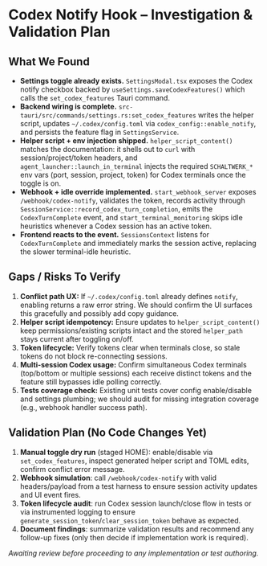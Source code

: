 # Codex Notify Hook – Investigation & Validation Plan

## What We Found
- **Settings toggle already exists.** `SettingsModal.tsx` exposes the Codex notify checkbox backed by `useSettings.saveCodexFeatures()` which calls the `set_codex_features` Tauri command.
- **Backend wiring is complete.** `src-tauri/src/commands/settings.rs:set_codex_features` writes the helper script, updates `~/.codex/config.toml` via `codex_config::enable_notify`, and persists the feature flag in `SettingsService`.
- **Helper script + env injection shipped.** `helper_script_content()` matches the documentation: it shells out to `curl` with session/project/token headers, and `agent_launcher::launch_in_terminal` injects the required `SCHALTWERK_*` env vars (port, session, project, token) for Codex terminals once the toggle is on.
- **Webhook + idle override implemented.** `start_webhook_server` exposes `/webhook/codex-notify`, validates the token, records activity through `SessionService::record_codex_turn_completion`, emits the `CodexTurnComplete` event, and `start_terminal_monitoring` skips idle heuristics whenever a Codex session has an active token.
- **Frontend reacts to the event.** `SessionsContext` listens for `CodexTurnComplete` and immediately marks the session active, replacing the slower terminal-idle heuristic.

## Gaps / Risks To Verify
1. **Conflict path UX:** If `~/.codex/config.toml` already defines `notify`, enabling returns a raw error string. We should confirm the UI surfaces this gracefully and possibly add copy guidance.
2. **Helper script idempotency:** Ensure updates to `helper_script_content()` keep permissions/existing scripts intact and the stored `helper_path` stays current after toggling on/off.
3. **Token lifecycle:** Verify tokens clear when terminals close, so stale tokens do not block re-connecting sessions.
4. **Multi-session Codex usage:** Confirm simultaneous Codex terminals (top/bottom or multiple sessions) each receive distinct tokens and the feature still bypasses idle polling correctly.
5. **Tests coverage check:** Existing unit tests cover config enable/disable and settings plumbing; we should audit for missing integration coverage (e.g., webhook handler success path).

## Validation Plan (No Code Changes Yet)
1. **Manual toggle dry run** (staged HOME): enable/disable via `set_codex_features`, inspect generated helper script and TOML edits, confirm conflict error message.
2. **Webhook simulation**: call `/webhook/codex-notify` with valid headers/payload from a test harness to ensure session activity updates and UI event fires.
3. **Token lifecycle audit**: run Codex session launch/close flow in tests or via instrumented logging to ensure `generate_session_token`/`clear_session_token` behave as expected.
4. **Document findings**: summarize validation results and recommend any follow-up fixes (only then decide if implementation work is required).

*Awaiting review before proceeding to any implementation or test authoring.*
